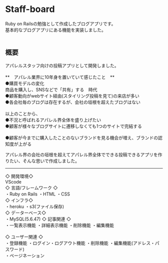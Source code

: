 # Staff-board

Ruby on Railsの勉強として作成したブログアプリです。<br> 
基本的なブログアプリにある機能を実装しました。<br>
<br>
## 概要<br> 
アパレルスタッフ向けの投稿アプリとして開発しました。<br>
<br>
**　アパレル業界に10年身を置いていて感じたこと　** <br> 
●購買モデルの変化<br>
商品を購入し、SNSなどで「共有」する　時代<br>
●顧客動向がwebサイト経由(スタイリング投稿を見て)の来店が多い<br>
●各会社毎のブログは存在するが、会社の垣根を超えたブログはない<br>
<br>
以上のことから、<br>
●不況と呼ばれるアパレル界全体を盛り上げたい<br>
●顧客が様々なブログサイトに遷移しなくても1つのサイトで完結する<br>
<br>●顧客が今までに購入したことのないブランドを見る機会が増え、ブランドの認知度が上がる<br>

アパレル界の会社の垣根を超えてアパレル界全体でできる投稿できるアプリを作りたい、そんな思いで作成しました。<br>

---------- ----------

◇ 開発環境◇
<br>VScode
<br>
◇ 言語/フレームワーク ◇
<br>・Ruby on Rails
・HTML
・CSS
<br>
◇ インフラ◇ 
<br>・heroku
・s3(ファイル保存)
<br>
◇ データーベース◇
<br>・MySQL(5.6.47)
◇ 記事関連 ◇
<br>・一覧表示機能
・詳細表示機能
・削除機能
・編集機能
<br>
<br>
◇ ユーザー関連 ◇
<br>・登録機能
・ログイン・ログアウト機能
・削除機能
・編集機能(アドレス・パスワード)
<br>
・ページネーション

